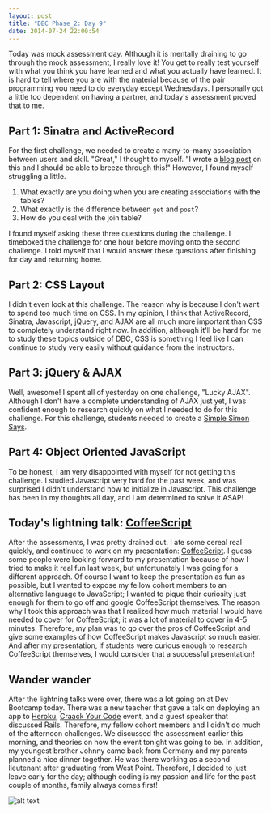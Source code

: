 ```yaml
---
layout: post
title: "DBC Phase_2: Day 9"
date: 2014-07-24 22:00:54
---
```


Today was mock assessment day. Although it is mentally draining to go through the mock assessment, I really love it! You get to really test yourself with what you think you have learned and what you actually have learned. It is hard to tell where you are with the material because of the pair programming you need to do everyday except Wednesdays. I personally got a little too dependent on having a partner, and today's assessment proved that to me.

## Part 1: Sinatra and ActiveRecord

For the first challenge, we needed to create a many-to-many association between users and skill. "Great," I thought to myself. "I wrote a [blog post](http://juliusjung.info/2014/07/16/many-to-many-relationships-in-activerecord/) on this and I should be able to breeze through this!" However, I found myself struggling a little.

  1. What exactly are you doing when you are creating associations with the tables?
  2. What exactly is the difference between ```get``` and ```post```?
  3. How do you deal with the join table?

I found myself asking these three questions during the challenge. I timeboxed the challenge for one hour before moving onto the second challenge. I told myself that I would answer these questions after finishing for day and returning home.

## Part 2: CSS Layout

I didn't even look at this challenge. The reason why is because I don't want to spend too much time on CSS. In my opinion, I think that ActiveRecord, Sinatra, Javascript, jQuery, and AJAX are all much more important than CSS to completely understand right now. In addition, although it'll be hard for me to study these topics outside of DBC, CSS is something I feel like I can continue to study very easily without guidance from the instructors.

## Part 3: jQuery & AJAX

Well, awesome! I spent all of yesterday on one challenge, "Lucky AJAX". Although I don't have a complete understanding of AJAX just yet, I was confident enough to research quickly on what I needed to do for this challenge. For this challenge, students needed to create a [Simple Simon Says](http://player.vimeo.com/video/65261103).

## Part 4: Object Oriented JavaScript

To be honest, I am very disappointed with myself for not getting this challenge. I studied Javascript very hard for the past week, and was surprised I didn't understand how to initialize in Javascript. This challenge has been in my thoughts all day, and I am determined to solve it ASAP!

## Today's lightning talk: [CoffeeScript](http://juliusjung.info/blog/2014/07/24/coffeescript/)

After the assessments, I was pretty drained out. I ate some cereal real quickly, and continued to work on my presentation: [CoffeeScript](http://coffeescript.org/). I guess some people were looking forward to my presentation because of how I tried to make it real fun last week, but unfortunately I was going for a different approach. Of course I want to keep the presentation as fun as possible, but I wanted to expose my fellow cohort members to an alternative language to JavaScript; I wanted to pique their curiosity just enough for them to go off and google CoffeeScript themselves. The reason why I took this approach was that I realized how much material I would have needed to cover for CoffeeScript; it was a lot of material to cover in 4-5 minutes. Therefore, my plan was to go over the pros of CoffeeScript and give some examples of how CoffeeScript makes Javascript so much easier. And after my presentation, if students were curious enough to research CoffeeScript themselves, I would consider that a successful presentation!

## Wander wander

After the lightning talks were over, there was a lot going on at Dev Bootcamp today. There was a new teacher that gave a talk on deploying an app to [Heroku](https://www.heroku.com/home), [Craack Your Code](http://crackyouremotioncode.splashthat.com/) event, and a guest speaker that discussed Rails. Therefore, my fellow cohort members and I didn't do much of the afternoon challenges. We discussed the assessment earlier this morning, and theories on how the event tonight was going to be. In addition, my youngest brother Johnny came back from Germany and my parents planned a nice dinner together. He was there working as a second lieutenant after graduating from West Point. Therefore, I decided to just leave early for the day; although coding is my passion and life for the past couple of months, family always comes first!

![alt text](/assets/img/dinner.jpg "Yay dinner")